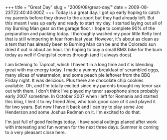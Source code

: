+++
title = "Great Day"
slug = "2009/08/great-day/"
date = 2009-08-23T22:40:40.000Z
+++
Today is a great day. I got up early hoping to catch my parents before they drove to the airport but they had already left. But this meant I was up early and ready to start my day. I started laying out all of my Burning Man gear on the garage floor. I hope to complete 90% of the preparation and packing today. I thoroughly washed my poor little Kelty tent that is still wimpering in fear from last year. However, it's about as clean as a tent that has already been to Burning Man can be and the Colorado sun dried it out in about an hour. I'm hoping to buy a small BMX bike for the burn today as well if Craigslist comes through (and it always does).

I am listening to Taproot, which I haven't in a long time and it is blending great with my energy today. I made a yummy breakfast of scrambled eggs, many slices of watermelon, and some peach pie leftover from the BBQ Friday night. It was delicious. Plus there are chocolate chip cookies available. Oh, and I'm totally excited since my parents brought my tenor sax out with them. I don't think I've played my tenor saxophone since probably early 2007 sometime. In October 2007 when I left for Romania and started this blog, I lent it to my friend Alex, who took good care of it and played it for two years. But now I have it back and I can try to play some Joe Henderson and some Joshua Redman on it. I'm excited to do that.

I'm just full of good feelings today. I have social outings planed after work with interesting and fun women for the next three days. Summer is coming to a very pleasant close here.